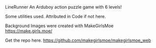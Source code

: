 LineRunner
An Arduboy action puzzle game with 6 levels!

Some utilities used. Attributed in Code if not here.

Background Images were created with MakeGirlsMoe
https://make.girls.moe/

Get the repo here.
https://github.com/makegirlsmoe/makegirlsmoe_web
